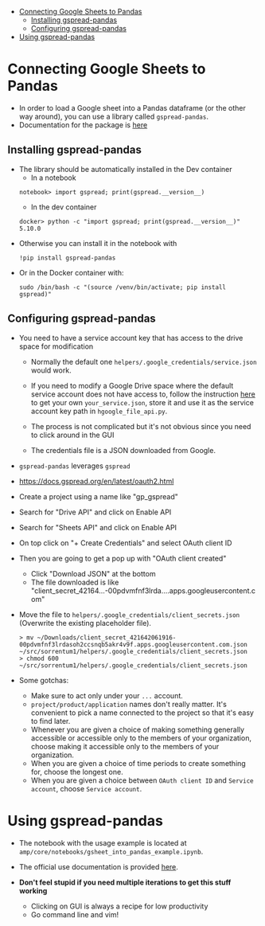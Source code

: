 <!-- toc -->

- [Connecting Google Sheets to Pandas](#connecting-google-sheets-to-pandas)
  * [Installing gspread-pandas](#installing-gspread-pandas)
  * [Configuring gspread-pandas](#configuring-gspread-pandas)
- [Using gspread-pandas](#using-gspread-pandas)

<!-- tocstop -->

# Connecting Google Sheets to Pandas

- In order to load a Google sheet into a Pandas dataframe (or the other way
  around), you can use a library called `gspread-pandas`.
- Documentation for the package is
  [here](https://gspread-pandas.readthedocs.io/en/latest/index.html)


## Installing gspread-pandas

- The library should be automatically installed in the Dev container
  - In a notebook
  ```
  notebook> import gspread; print(gspread.__version__)
  ```
  - In the dev container
  ```
  docker> python -c "import gspread; print(gspread.__version__)"
  5.10.0
  ```
- Otherwise you can install it in the notebook with
  ```
  !pip install gspread-pandas
  ```
- Or in the Docker container with:
  ```
  sudo /bin/bash -c "(source /venv/bin/activate; pip install gspread)"
  ```

## Configuring gspread-pandas

- You need to have a service account key that has access to the drive space for modification
  - Normally the default one `helpers/.google_credentials/service.json` would work.
  - If you need to modify a Google Drive space where the default service account does not have access to, follow the instruction [here](https://gspread-pandas.readthedocs.io/en/latest/getting_started.html#client-credentials) to get your own `your_service.json`, store it and use it as the service account key path in `hgoogle_file_api.py`.
    
  - The process is not complicated but it's not obvious since you need to click
    around in the GUI
  - The credentials file is a JSON downloaded from Google.
- `gspread-pandas` leverages `gspread`
  
- https://docs.gspread.org/en/latest/oauth2.html
  
- Create a project using a name like "gp_gspread"
- Search for "Drive API" and click on Enable API
- Search for "Sheets API" and click on Enable API
- On top click on "+ Create Credentials" and select OAuth client ID
- Then you are going to get a pop up with "OAuth client created"
  - Click "Download JSON" at the bottom
  - The file downloaded is like "client_secret_42164...-00pdvmfnf3lrda....apps.googleusercontent.com"
- Move the file to `helpers/.google_credentials/client_secrets.json` (Overwrite the existing placeholder file).
  ```
  > mv ~/Downloads/client_secret_421642061916-00pdvmfnf3lrdasoh2ccsnqb5akr4v9f.apps.googleusercontent.com.json ~/src/sorrentum1/helpers/.google_credentials/client_secrets.json
  > chmod 600 ~/src/sorrentum1/helpers/.google_credentials/client_secrets.json
  ```

- Some gotchas:
  - Make sure to act only under your `...` account.
  - `project/product/application` names don't really matter. It's convenient to
    pick a name connected to the project so that it's easy to find later.
  - Whenever you are given a choice of making something generally accessible or
    accessible only to the members of your organization, choose making it
    accessible only to the members of your organization.
  - When you are given a choice of time periods to create something for, choose
    the longest one.
  - When you are given a choice between `OAuth client ID` and `Service account`,
    choose `Service account`.

# Using gspread-pandas

- The notebook with the usage example is located at
  `amp/core/notebooks/gsheet_into_pandas_example.ipynb`.

- The official use documentation is provided
  [here](https://gspread-pandas.readthedocs.io/en/latest/using.html).

- **Don't feel stupid if you need multiple iterations to get this stuff
  working**
  - Clicking on GUI is always a recipe for low productivity
  - Go command line and vim!

